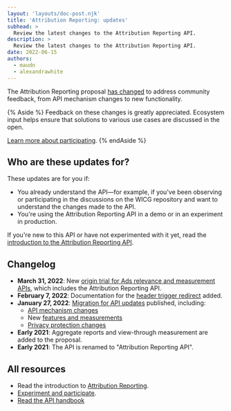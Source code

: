 ```yaml
---
layout: 'layouts/doc-post.njk'
title: 'Attribution Reporting: updates'
subhead: >
  Review the latest changes to the Attribution Reporting API.
description: >
  Review the latest changes to the Attribution Reporting API.
date: 2022-06-15
authors:
  - maudn
  - alexandrawhite
---
```


The Attribution Reporting proposal [has changed](#changelog) to address
community feedback, from API mechanism changes to new functionality.

{% Aside %}
Feedback on these changes is greatly appreciated. Ecosystem input helps ensure
that solutions to various use cases are discussed in the open.

[Learn more about participating](/docs/privacy-sandbox/attribution-reporting-introduction/#participate).
{% endAside %}

## Who are these updates for?

These updates are for you if:

*  You already understand the API—for example, if you've been observing or
   participating in the discussions on the WICG repository and want to
   understand the changes made to the API.
*  You're using the Attribution Reporting API in a demo or in an experiment in
   production.

If you're new to this API or have not experimented with it yet, read the
[introduction to the Attribution Reporting API](/docs/privacy-sandbox/attribution-reporting-introduction/).

## Changelog

*  **March 31, 2022**: New [origin trial for Ads relevance and measurement APIs](/blog/privacy-sandbox-unified-origin-trial/), which includes the Attribution Reporting API.
*  **February 7, 2022**: Documentation for the [header trigger redirect](/blog/attribution-reporting-jan-2022-updates/#header-trigger-redirect) added.
*  **January 27, 2022**: [Migration for API updates](/blog/attribution-reporting-jan-2022-updates/) published, including:
   *  [API mechanism changes](/blog/attribution-reporting-jan-2022-updates/#mechanism-changes)
   *  New [features and measurements](/blog/attribution-reporting-jan-2022-updates/#new-features)
   *  [Privacy protection changes](/blog/attribution-reporting-jan-2022-updates/#privacy-changes)
*  **Early 2021**: Aggregate reports and view-through measurement are added to the proposal.
*  **Early 2021**: The API is renamed to "Attribution Reporting API".

## All resources

*  Read the introduction to [Attribution Reporting](/docs/privacy-sandbox/attribution-reporting-introduction/).
*  [Experiment and participate](/docs/privacy-sandbox/attribution-reporting-experiment/).
*  [Read the API handbook](https://docs.google.com/document/d/1BXchEk-UMgcr2fpjfXrQ3D8VhTR-COGYS1cwK_nyLfg/edit?usp=sharing)
